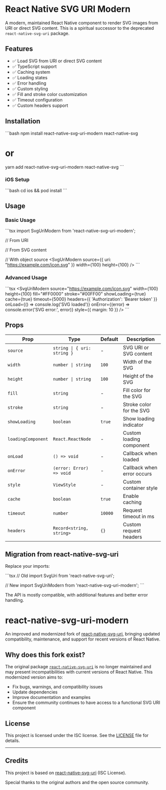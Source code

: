 # React Native SVG URI Modern

A modern, maintained React Native component to render SVG images from URI or direct SVG content. This is a spiritual successor to the deprecated `react-native-svg-uri` package.

## Features

- ✅ Load SVG from URI or direct SVG content
- ✅ TypeScript support
- ✅ Caching system
- ✅ Loading states
- ✅ Error handling
- ✅ Custom styling
- ✅ Fill and stroke color customization
- ✅ Timeout configuration
- ✅ Custom headers support

## Installation

\`\`\`bash
npm install react-native-svg-uri-modern react-native-svg

# or

yarn add react-native-svg-uri-modern react-native-svg
\`\`\`

### iOS Setup

\`\`\`bash
cd ios && pod install
\`\`\`

## Usage

### Basic Usage

\`\`\`tsx
import SvgUriModern from 'react-native-svg-uri-modern';

// From URI
<SvgUriModern
  source="https://example.com/icon.svg"
  width={100}
  height={100}
/>

// From SVG content
<SvgUriModern
  source="<svg>...</svg>"
  width={100}
  height={100}
/>

// With object source
<SvgUriModern
source={{ uri: "https://example.com/icon.svg" }}
width={100}
height={100}
/>
\`\`\`

### Advanced Usage

\`\`\`tsx
<SvgUriModern
source="https://example.com/icon.svg"
width={100}
height={100}
fill="#FF0000"
stroke="#00FF00"
showLoading={true}
cache={true}
timeout={5000}
headers={{ 'Authorization': 'Bearer token' }}
onLoad={() => console.log('SVG loaded')}
onError={(error) => console.error('SVG error:', error)}
style={{ margin: 10 }}
/>
\`\`\`

## Props

| Prop               | Type                        | Default | Description                |
| ------------------ | --------------------------- | ------- | -------------------------- |
| `source`           | `string \| { uri: string }` | -       | SVG URI or SVG content     |
| `width`            | `number \| string`          | `100`   | Width of the SVG           |
| `height`           | `number \| string`          | `100`   | Height of the SVG          |
| `fill`             | `string`                    | -       | Fill color for the SVG     |
| `stroke`           | `string`                    | -       | Stroke color for the SVG   |
| `showLoading`      | `boolean`                   | `true`  | Show loading indicator     |
| `loadingComponent` | `React.ReactNode`           | -       | Custom loading component   |
| `onLoad`           | `() => void`                | -       | Callback when loaded       |
| `onError`          | `(error: Error) => void`    | -       | Callback when error occurs |
| `style`            | `ViewStyle`                 | -       | Custom container style     |
| `cache`            | `boolean`                   | `true`  | Enable caching             |
| `timeout`          | `number`                    | `10000` | Request timeout in ms      |
| `headers`          | `Record<string, string>`    | `{}`    | Custom request headers     |

## Migration from react-native-svg-uri

Replace your imports:

\`\`\`tsx
// Old
import SvgUri from 'react-native-svg-uri';

// New
import SvgUriModern from 'react-native-svg-uri-modern';
\`\`\`

The API is mostly compatible, with additional features and better error handling.

# react-native-svg-uri-modern

An improved and modernized fork of [react-native-svg-uri](https://github.com/vault-development/react-native-svg-uri), bringing updated compatibility, maintenance, and support for recent versions of React Native.

## Why does this fork exist?

The original package [`react-native-svg-uri`](https://github.com/vault-development/react-native-svg-uri) is no longer maintained and may present incompatibilities with current versions of React Native. This modernized version aims to:

- Fix bugs, warnings, and compatibility issues
- Update dependencies
- Improve documentation and examples
- Ensure the community continues to have access to a functional SVG URI component

## License

This project is licensed under the ISC license. See the [LICENSE](./LICENSE) file for details.

---

## Credits

This project is based on [react-native-svg-uri](https://github.com/vault-development/react-native-svg-uri) (ISC License).

Special thanks to the original authors and the open source community.
